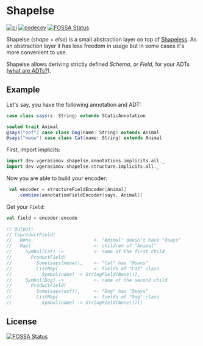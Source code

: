 # Shapelse

[![ci](https://img.shields.io/github/workflow/status/wlad031/shapelse/Scala%20CI?label=CI&logo=GitHub&style=flat-square)](https://github.com/wlad031/shapelse/actions)
[![codecov](https://img.shields.io/codecov/c/github/wlad031/shapelse?label=cov&logo=Codecov&style=flat-square)](https://codecov.io/gh/wlad031/shapelse)
[![FOSSA Status](https://app.fossa.com/api/projects/git%2Bgithub.com%2Fwlad031%2Fshapelse.svg?type=shield)](https://app.fossa.com/projects/git%2Bgithub.com%2Fwlad031%2Fshapelse?ref=badge_shield)

Shapelse (_shape_ + _else_) is a small abstraction layer on top of [Shapeless](https://github.com/milessabin/shapeless). As an abstraction layer it has less freedom in usage but in some cases it's more convenient to use.

Shapelse allows deriving strictly defined *Schema*, or *Field*, for your ADTs ([what are ADTs?](https://alvinalexander.com/scala/fp-book/algebraic-data-types-adts-in-scala/)).

## Example

Let's say, you have the following annotation and ADT:
```scala
case class says(s: String) extends StaticAnnotation

sealed trait Animal
@says("oof") case class Dog(name: String) extends Animal
@says("meow") case class Cat(name: String) extends Animal
```

First, import implicits:
```scala 
import dev.vgerasimov.shapelse.annotations.implicits.all._
import dev.vgerasimov.shapelse.structure.implicits.all._
```

Now you are able to build your encoder:
```scala
 val encoder = structureFieldEncoder[Animal]
    .combine(annotationFieldEncoder[says, Animal])
```

Get your `Field`:
```scala
val field = encoder.encode

// Output:
// CoproductField(
//   None,                      <- "Animal" doesn't have "@says"
//   Map(                       <- children of "Animal"
//     Symbol(Cat) ->           <- name of the first child
//       ProductField(
//         Some(says(meow)),    <- "Cat" has "@says"
//         ListMap(             <- fields of "Cat" class
//           Symbol(name) -> StringField(None))), 
//     Symbol(Dog) ->           <- name of the second child
//       ProductField(
//         Some(says(oof)),     <- "Dog" has "@says" 
//         ListMap(             <- fields of "Dog" class
//           Symbol(name) -> StringField(None)))))
```

## License
[![FOSSA Status](https://app.fossa.com/api/projects/git%2Bgithub.com%2Fwlad031%2Fshapelse.svg?type=large)](https://app.fossa.com/projects/git%2Bgithub.com%2Fwlad031%2Fshapelse?ref=badge_large)